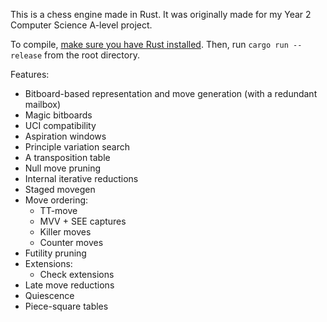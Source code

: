 This is a chess engine made in Rust. It was originally made for my Year 2 Computer Science A-level project.

To compile, [make sure you have Rust installed](https://rustup.rs). Then, run `cargo run --release` from the root directory.

Features:
- Bitboard-based representation and move generation (with a redundant mailbox)
- Magic bitboards
- UCI compatibility
- Aspiration windows
- Principle variation search
- A transposition table
- Null move pruning
- Internal iterative reductions
- Staged movegen
- Move ordering:
  - TT-move
  - MVV + SEE captures
  - Killer moves
  - Counter moves
- Futility pruning
- Extensions:
  - Check extensions
- Late move reductions
- Quiescence
- Piece-square tables
